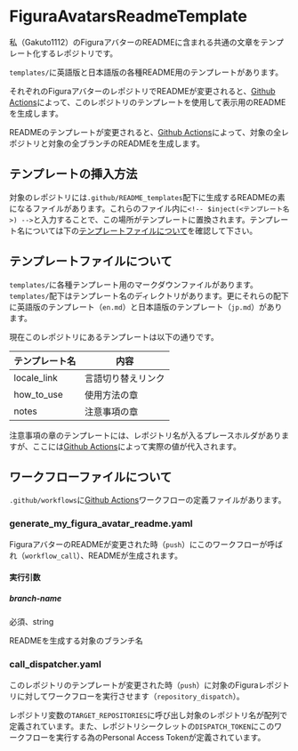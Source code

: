 # FiguraAvatarsReadmeTemplate
私（Gakuto1112）のFiguraアバターのREADMEに含まれる共通の文章をテンプレート化するレポジトリです。

`templates/`に英語版と日本語版の各種README用のテンプレートがあります。

それぞれのFiguraアバターのレポジトリでREADMEが変更されると、[Github Actions](https://github.co.jp/features/actions)によって、このレポジトリのテンプレートを使用して表示用のREADMEを生成します。

READMEのテンプレートが変更されると、[Github Actions](https://github.co.jp/features/actions)によって、対象の全レポジトリと対象の全ブランチのREADMEを生成します。

## テンプレートの挿入方法
対象のレポジトリには`.github/README_templates`配下に生成するREADMEの素になるファイルがあります。これらのファイル内に`<!-- $inject(<テンプレート名>) -->`と入力することで、この場所がテンプレートに置換されます。テンプレート名については下の[テンプレートファイルについて](#テンプレートファイルについて)を確認して下さい。

## テンプレートファイルについて
`templates/`に各種テンプレート用のマークダウンファイルがあります。`templates/`配下はテンプレート名のディレクトリがあります。更にそれらの配下に英語版のテンプレート（`en.md`）と日本語版のテンプレート（`jp.md`）があります。

現在このレポジトリにあるテンプレートは以下の通りです。

| テンプレート名 | 内容 |
| - | - |
| locale_link | 言語切り替えリンク |
| how_to_use | 使用方法の章 |
| notes | 注意事項の章 |

注意事項の章のテンプレートには、レポジトリ名が入るプレースホルダがありますが、ここには[Github Actions](https://github.co.jp/features/actions)によって実際の値が代入されます。

## ワークフローファイルについて
`.github/workflows`に[Github Actions](https://github.co.jp/features/actions)ワークフローの定義ファイルがあります。

### generate_my_figura_avatar_readme.yaml
FiguraアバターのREADMEが変更された時（`push`）にこのワークフローが呼ばれ（`workflow_call`）、READMEが生成されます。

#### 実行引数
##### branch-name
必須、string

READMEを生成する対象のブランチ名

### call_dispatcher.yaml
このレポジトリのテンプレートが変更された時（`push`）に対象のFiguraレポジトリに対してワークフローを実行させます（`repository_dispatch`）。

レポジトリ変数の`TARGET_REPOSITORIES`に呼び出し対象のレポジトリ名が配列で定義されています。また、レポジトリシークレットの`DISPATCH_TOKEN`にこのワークフローを実行する為のPersonal Access Tokenが定義されています。